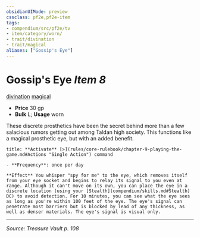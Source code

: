 ```yaml
---
obsidianUIMode: preview
cssclass: pf2e,pf2e-item
tags:
- compendium/src/pf2e/tv
- item/category/worn/
- trait/divination
- trait/magical
aliases: ["Gossip's Eye"]
---
```

# Gossip's Eye *Item 8*  
[divination](divination.md "Divination School Trait")  [magical](magical.md "Magical Item Trait")  

- **Price** 30 gp
- **Bulk** L; **Usage** worn

These discrete prosthetics have been the secret behind more than a few salacious rumors getting out among Taldan high society. This functions like a magical prosthetic eye, but with an added benefit.

```ad-embed-ability
title: **Activate** [>](rules/core-rulebook/chapter-9-playing-the-game.md#Actions "Single Action") command

- **Frequency**: once per day

**Effect** You whisper "spy for me" to the eye, which removes itself from your eye socket and begins to relay its signal to you even at range. Although it can't move on its own, you can place the eye in a discrete location (using your [Stealth](compendium/skills.md#Stealth) DC) to avoid detection. For 10 minutes, you can see what the eye sees as long as you're within 100 feet of the eye. The eye's signal can penetrate most barriers but is blocked by lead of any thickness, as well as denser materials. The eye's signal is visual only.
```


---
*Source: Treasure Vault p. 108*